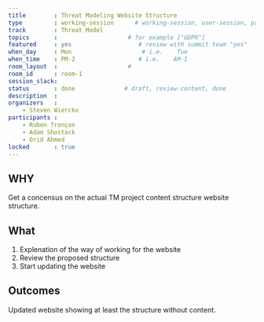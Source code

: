 ```yaml
---
title        : Threat Modeling Website Structure
type         : working-session      # working-session, user-session, product-session
track        : Threat Model
topics       :                    # for example ["GDPR"]
featured     : yes                   # review with summit team "yes"
when_day     : Mon                    # i.e.    Tue
when_time    : PM-2                  # i.e.    AM-1
room_layout  :                    #
room_id      : room-1
session_slack:
status       : done              # draft, review-content, done
description  :
organizers   :
    - Steven Wierckx
participants :
    - Ruben Tronçon
    - Adam Shostack
    - Orid Ahmed
locked       : true
---
```

## WHY

Get a concensus on the actual TM project content structure website structure.

## What

1. Explenation of the way of working for the website
2. Review the proposed structure
3. Start updating the website

## Outcomes

Updated website showing at least the structure without content.

